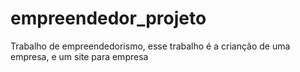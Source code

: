 # empreendedor_projeto
 Trabalho de empreendedorismo, 
 esse trabalho é a crianção de uma empresa, 
 e um site para empresa 
